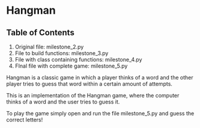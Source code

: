 # Hangman

## Table of Contents

1. Original file: milestone_2.py
2. File to build functions: milestone_3.py
3. File with class containing functions: milestone_4.py
4. FInal file with complete game: milestone_5.py

Hangman is a classic game in which a player thinks of a word and the other player tries to guess that word within a certain amount of attempts.

This is an implementation of the Hangman game, where the computer thinks of a word and the user tries to guess it. 

To play the game simply open and run the file milestone_5.py and guess the correct letters!

